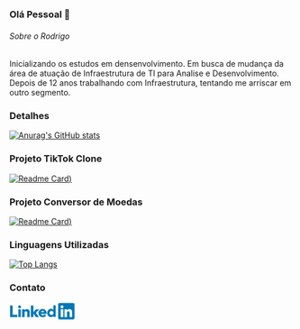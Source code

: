 ### Olá Pessoal 👋

###### Sobre o Rodrigo
Inicializando os estudos em densenvolvimento.
Em busca de mudança da área de atuação de Infraestrutura de TI para Analise e Desenvolvimento.
Depois de 12 anos trabalhando com Infraestrutura, tentando me arriscar em outro segmento.

### Detalhes

[![Anurag's GitHub stats](https://github-readme-stats.vercel.app/api?username=drigoagnelli&show_icons=true&theme=highcontrast)](https://github.com/anuraghazra/github-readme-stats)

### Projeto TikTok Clone

[![Readme Card](https://github-readme-stats.vercel.app/api/pin/?username=drigoagnelli&repo=jornadadev_tiktok&theme=highcontrast))](https://github.com/anuraghazra/github-readme-stats)

### Projeto Conversor de Moedas

[![Readme Card](https://github-readme-stats.vercel.app/api/pin/?username=drigoagnelli&repo=challenge_conversor_moedas&theme=highcontrast))](https://github.com/anuraghazra/github-readme-stats)

### Linguagens Utilizadas

[![Top Langs](https://github-readme-stats.vercel.app/api/top-langs/?username=drigoagnelli&theme=highcontrast)](https://github.com/anuraghazra/github-readme-stats)

### Contato

[<img src="./linkedin_github.png" alt="Linkedin" height="30" target="_blank">](https://www.linkedin.com/in/rodrigo-agnelli/)




<!--
**drigoagnelli/drigoagnelli** is a ✨ _special_ ✨ repository because its `README.md` (this file) appears on your GitHub profile.

Here are some ideas to get you started:

- 🔭 I’m currently working on ...
- 🌱 I’m currently learning ...
- 👯 I’m looking to collaborate on ...
- 🤔 I’m looking for help with ...
- 💬 Ask me about ...
- 📫 How to reach me: ...
- 😄 Pronouns: ...
- ⚡ Fun fact: ...
-->

